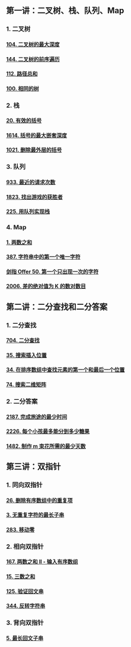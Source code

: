 ## 第一讲：二叉树、栈、队列、Map

### 1. 二叉树

#### [104. 二叉树的最大深度](https://leetcode.cn/problems/maximum-depth-of-binary-tree/)

#### [144. 二叉树的前序遍历](https://leetcode.cn/problems/binary-tree-preorder-traversal/)

#### [112. 路径总和](https://leetcode.cn/problems/path-sum/)

#### [100. 相同的树](https://leetcode.cn/problems/same-tree/)

### 2. 栈

#### [20. 有效的括号](https://leetcode.cn/problems/valid-parentheses/)

#### [1614. 括号的最大嵌套深度](https://leetcode.cn/problems/maximum-nesting-depth-of-the-parentheses/)

#### [1021. 删除最外层的括号](https://leetcode.cn/problems/remove-outermost-parentheses/)

### 3. 队列

#### [933. 最近的请求次数](https://leetcode.cn/problems/number-of-recent-calls/)

#### [1823. 找出游戏的获胜者](https://leetcode.cn/problems/find-the-winner-of-the-circular-game/)

#### [225. 用队列实现栈](https://leetcode.cn/problems/implement-stack-using-queues/)

### 4. Map

#### [1. 两数之和](https://leetcode.cn/problems/two-sum/)

#### [387. 字符串中的第一个唯一字符](https://leetcode.cn/problems/first-unique-character-in-a-string/)

#### [剑指 Offer 50. 第一个只出现一次的字符](https://leetcode.cn/problems/di-yi-ge-zhi-chu-xian-yi-ci-de-zi-fu-lcof/)

#### [2006. 差的绝对值为 K 的数对数目](https://leetcode.cn/problems/count-number-of-pairs-with-absolute-difference-k/)

## 第二讲：二分查找和二分答案

### 1. 二分查找

#### [704. 二分查找](https://leetcode.cn/problems/binary-search/)

#### [35. 搜索插入位置](https://leetcode.cn/problems/search-insert-position/)

#### [34. 在排序数组中查找元素的第一个和最后一个位置](https://leetcode.cn/problems/find-first-and-last-position-of-element-in-sorted-array/)

#### [74. 搜索二维矩阵](https://leetcode.cn/problems/search-a-2d-matrix/)

### 2. 二分答案

#### [2187. 完成旅途的最少时间](https://leetcode.cn/problems/minimum-time-to-complete-trips/)

#### [2226. 每个小孩最多能分到多少糖果](https://leetcode.cn/problems/maximum-candies-allocated-to-k-children/)

#### [1482. 制作 m 束花所需的最少天数](https://leetcode.cn/problems/minimum-number-of-days-to-make-m-bouquets/)

## 第三讲：双指针

### 1. 同向双指针

#### [26. 删除有序数组中的重复项](https://leetcode.cn/problems/remove-duplicates-from-sorted-array/)

#### [3. 无重复字符的最长子串](https://leetcode.cn/problems/longest-substring-without-repeating-characters/)

#### [283. 移动零](https://leetcode.cn/problems/move-zeroes)

### 2. 相向双指针

#### [167. 两数之和 II - 输入有序数组](https://leetcode.cn/problems/two-sum-ii-input-array-is-sorted/)

#### [15. 三数之和](https://leetcode.cn/problems/3sum/)

#### [125. 验证回文串](https://leetcode.cn/problems/valid-palindrome/)

#### [344. 反转字符串](https://leetcode.cn/problems/reverse-string)

### 3. 背向双指针

#### [5. 最长回文子串](https://leetcode.cn/problems/longest-palindromic-substring/)
